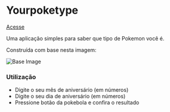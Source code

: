 # Yourpoketype

[Acesse](https://yourpoketype.netlify.app/)

Uma aplicação simples para saber que tipo de Pokemon você é. 

Construída com base nesta imagem:

![Base Image](https://i.ibb.co/JHrx8Y3/base.jpg)

### Utilização

* Digite o seu mês de aniversário (em números)
* Digite o seu dia de aniversário (em números)
* Pressione botão da pokebola e confira o resultado


